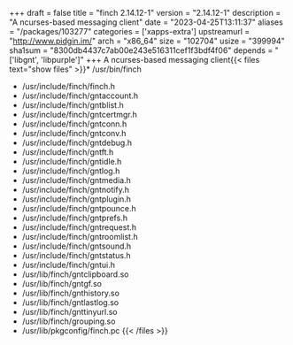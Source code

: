 +++
draft = false
title = "finch 2.14.12-1"
version = "2.14.12-1"
description = "A ncurses-based messaging client"
date = "2023-04-25T13:11:37"
aliases = "/packages/103277"
categories = ['xapps-extra']
upstreamurl = "http://www.pidgin.im/"
arch = "x86_64"
size = "102704"
usize = "399994"
sha1sum = "8300db4437c7ab00e243e516311cef1f3bdf4f06"
depends = "['libgnt', 'libpurple']"
+++
A ncurses-based messaging client{{< files text="show files" >}}* /usr/bin/finch
* /usr/include/finch/finch.h
* /usr/include/finch/gntaccount.h
* /usr/include/finch/gntblist.h
* /usr/include/finch/gntcertmgr.h
* /usr/include/finch/gntconn.h
* /usr/include/finch/gntconv.h
* /usr/include/finch/gntdebug.h
* /usr/include/finch/gntft.h
* /usr/include/finch/gntidle.h
* /usr/include/finch/gntlog.h
* /usr/include/finch/gntmedia.h
* /usr/include/finch/gntnotify.h
* /usr/include/finch/gntplugin.h
* /usr/include/finch/gntpounce.h
* /usr/include/finch/gntprefs.h
* /usr/include/finch/gntrequest.h
* /usr/include/finch/gntroomlist.h
* /usr/include/finch/gntsound.h
* /usr/include/finch/gntstatus.h
* /usr/include/finch/gntui.h
* /usr/lib/finch/gntclipboard.so
* /usr/lib/finch/gntgf.so
* /usr/lib/finch/gnthistory.so
* /usr/lib/finch/gntlastlog.so
* /usr/lib/finch/gnttinyurl.so
* /usr/lib/finch/grouping.so
* /usr/lib/pkgconfig/finch.pc
{{< /files >}}